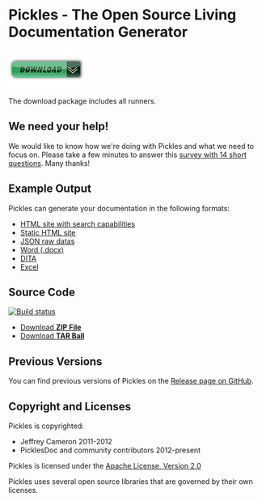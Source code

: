 # Pickles - The Open Source Living Documentation Generator

[![](./Images/download.png)](https://github.com/picklesdoc/pickles/releases/download/v0.18.0/pickles-0.18.0.zip)

The download package includes all runners.

## We need your help!

We would like to know how we're doing with Pickles and what we need to focus on. Please take a few minutes to answer this [survey with 14 short questions](http://3348403.polldaddy.com/s/pickles "Pickles Survey"). Many thanks!

## Example Output

 Pickles can generate your documentation in the following formats:

- [HTML site with search capabilities](./Output/DHtml/Index.html)
- [Static HTML site](./Output/Html/index.html)
- [JSON raw datas](./Output/JSON/pickledFeatures.json)
- [Word (.docx)](./Output/Word/Pickles.docx)
- [DITA](./Output/Dita.zip)
- [Excel](./Output/Excel/features.xlsx)

## Source Code

[![Build status](https://ci.appveyor.com/api/projects/status/rqt59hq1m2jt2a5v)](https://ci.appveyor.com/project/dirkrombauts/pickles-715)

- [Download **ZIP File**](https://github.com/picklesdoc/pickles/zipball/master)
- [Download **TAR Ball**](https://github.com/picklesdoc/pickles/tarball/master)

## Previous Versions

You can find previous versions of Pickles on the [Release page on GitHub](https://github.com/picklesdoc/pickles/releases).

## Copyright and Licenses

Pickles is copyrighted:

- Jeffrey Cameron 2011-2012
- PicklesDoc and community contributors 2012-present

Pickles is licensed under the [Apache License, Version 2.0](http://www.apache.org/licenses/LICENSE-2.0)

Pickles uses several open source libraries that are governed by their own licenses.  
